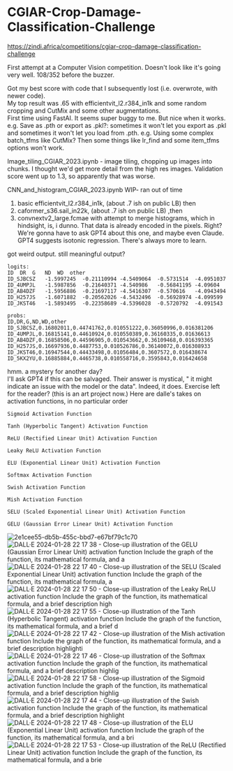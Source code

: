 # CGIAR-Crop-Damage-Classification-Challenge
https://zindi.africa/competitions/cgiar-crop-damage-classification-challenge

First attempt at a Computer Vision competition.  Doesn't look like it's going very well.  108/352 before the buzzer.  

Got my best score with code that I subsequently lost (i.e. overwrote, with newer code).  
My top result was .65 with efficientvit_l2.r384_in1k and some random cropping and CutMix and some other augmentations.  
First time using FastAI.  It seems super buggy to me.  But nice when it works.  
e.g. Save as .pth or export as .pkl?: sometimes it won't let you export as .pkl and sometimes it won't let you load from .pth.
e.g. Using some complex batch_tfms like CutMix? Then some things like lr_find and some item_tfms options won't work.



Image_tiling_CGIAR_2023.ipynb - image tiling, chopping up images into chunks. I thought we'd get more detail from the high res images.  Validation score went up to 1.3, so apparently that was worse.

CNN_and_histogram_CGIAR_2023.ipynb WIP- ran out of time  
1. basic efficientvit_l2.r384_in1k, (about .7 ish on public LB) then
2. caformer_s36.sail_in22k, (about .7 ish on public LB) ,then
3. convnextv2_large.fcmae with attempt to merge histograms, which in hindsight, is, i dunno. That data is already encoded in the pixels.  Right?   We're gonna have to ask GPT4 about this one, and maybe even Claude.  GPT4 suggests isotonic regression.  There's always more to learn.

got weird output.  still meaningful output?

    logits:
    ID	DR	G	ND	WD	other
    ID_SJBCSZ	-1.5997245	-0.21110994	-4.5409064	-0.5731514	-4.0951037  
    ID_4UMPJL	-1.5987856	-0.21640371	-4.540986	-0.56841195	-4.09604  
    ID_AB4DZF	-1.5956886	-0.21697117	-4.5416307	-0.570616	-4.0943494  
    ID_H257JS	-1.6071882	-0.20562026	-4.5432496	-0.56928974	-4.099599  
    ID_JKST46	-1.5893495	-0.22358689	-4.5396028	-0.5720792	-4.091543  
    
    probs:  
    ID,DR,G,ND,WD,other  
    ID_SJBCSZ,0.16802011,0.44741762,0.010551222,0.36050996,0.016381206
    ID_4UMPJL,0.16815141,0.44610924,0.010550389,0.36160335,0.01636613  
    ID_AB4DZF,0.16858506,0.44596905,0.010543662,0.36109468,0.016393365  
    ID_H257JS,0.16697936,0.4487753,0.010526786,0.36140072,0.016308933  
    ID_JKST46,0.16947544,0.44433498,0.01056484,0.3607572,0.016438674  
    ID_5KX2YU,0.16885884,0.4465738,0.010558716,0.3595843,0.016424658  

hmm.  a mystery for another day?  
I'll ask GPT4 if this can be salvaged.  Their answer is mystical, " it might indicate an issue with the model or the data".  Indeed, it does.  Exercise left for the reader?  (this is an art project now.)
Here are dalle's takes on activation functions, in no particular order

    Sigmoid Activation Function

    Tanh (Hyperbolic Tangent) Activation Function

    ReLU (Rectified Linear Unit) Activation Function

    Leaky ReLU Activation Function

    ELU (Exponential Linear Unit) Activation Function

    Softmax Activation Function

    Swish Activation Function

    Mish Activation Function

    SELU (Scaled Exponential Linear Unit) Activation Function

    GELU (Gaussian Error Linear Unit) Activation Function


![2e1cee55-db5b-455c-bbd7-e67bf79c1c70](https://github.com/javadan/CGIAR-Crop-Damage-Classification-Challenge/assets/3356298/0345960b-aa4c-45a4-abe6-2a57b55606a4)
![DALL·E 2024-01-28 22 17 38 - Close-up illustration of the GELU (Gaussian Error Linear Unit) activation function  Include the graph of the function, its mathematical formula, and a](https://github.com/javadan/CGIAR-Crop-Damage-Classification-Challenge/assets/3356298/da8c8174-a6e1-41bd-9c5d-c99e9440f017)
![DALL·E 2024-01-28 22 17 40 - Close-up illustration of the SELU (Scaled Exponential Linear Unit) activation function  Include the graph of the function, its mathematical formula, a](https://github.com/javadan/CGIAR-Crop-Damage-Classification-Challenge/assets/3356298/8a731f1b-87fa-4766-bef7-b99f318b011b)
![DALL·E 2024-01-28 22 17 50 - Close-up illustration of the Leaky ReLU activation function  Include the graph of the function, its mathematical formula, and a brief description high](https://github.com/javadan/CGIAR-Crop-Damage-Classification-Challenge/assets/3356298/e26a20c7-2899-4e9b-9726-aff8a900c4ab)
![DALL·E 2024-01-28 22 17 55 - Close-up illustration of the Tanh (Hyperbolic Tangent) activation function  Include the graph of the function, its mathematical formula, and a brief d](https://github.com/javadan/CGIAR-Crop-Damage-Classification-Challenge/assets/3356298/b053f7af-f14d-4f67-921a-699c4c412f09)
![DALL·E 2024-01-28 22 17 42 - Close-up illustration of the Mish activation function  Include the graph of the function, its mathematical formula, and a brief description highlighti](https://github.com/javadan/CGIAR-Crop-Damage-Classification-Challenge/assets/3356298/5b769150-4bb1-4671-910b-395a5c50260a)
![DALL·E 2024-01-28 22 17 46 - Close-up illustration of the Softmax activation function  Include the graph of the function, its mathematical formula, and a brief description highlig](https://github.com/javadan/CGIAR-Crop-Damage-Classification-Challenge/assets/3356298/b97b6039-d55a-4791-b86e-016afce36509)
![DALL·E 2024-01-28 22 17 58 - Close-up illustration of the Sigmoid activation function  Include the graph of the function, its mathematical formula, and a brief description highlig](https://github.com/javadan/CGIAR-Crop-Damage-Classification-Challenge/assets/3356298/954a0365-3e5a-4515-9c3e-726939449c71)
![DALL·E 2024-01-28 22 17 44 - Close-up illustration of the Swish activation function  Include the graph of the function, its mathematical formula, and a brief description highlight](https://github.com/javadan/CGIAR-Crop-Damage-Classification-Challenge/assets/3356298/4ff4480e-5b13-4d1f-ac46-d9988b45a7fb)
![DALL·E 2024-01-28 22 17 48 - Close-up illustration of the ELU (Exponential Linear Unit) activation function  Include the graph of the function, its mathematical formula, and a bri](https://github.com/javadan/CGIAR-Crop-Damage-Classification-Challenge/assets/3356298/dc4b16fc-53d5-4ec1-a952-5679861f502d)
![DALL·E 2024-01-28 22 17 53 - Close-up illustration of the ReLU (Rectified Linear Unit) activation function  Include the graph of the function, its mathematical formula, and a brie](https://github.com/javadan/CGIAR-Crop-Damage-Classification-Challenge/assets/3356298/067724dd-ac96-4e9e-996b-3b2d4bc01f38)



